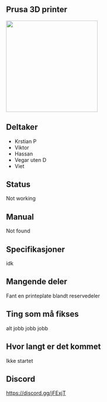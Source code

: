## Prusa 3D printer
<img src="https://i.imgur.com/nememGS.jpg" width="250">


## Deltaker
- Krstian P
- Viktor
- Hassan
- Vegar uten D
- Viet


## Status
Not working
## Manual
Not found
## Specifikasjoner
idk
## Mangende deler
Fant en printeplate blandt reservedeler

## Ting som må fikses
alt jobb jobb jobb

## Hvor langt er det kommet
Ikke startet

## Discord
https://discord.gg/jFExjT
